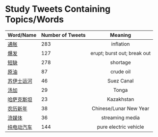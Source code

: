# Study Tweets Containing Topics/Words
        
| Word/Name | Number of Tweets | Meaning |
| ----- | ----- | :---: |
| [通胀](通胀.md) | 283 | inflation |
| [爆发](爆发.md) | 127 | erupt; burst out; break out |
| [短缺](短缺.md) | 278 | shortage |
| [原油](原油.md) | 87 | crude oil |
| [苏伊士运河](苏伊士运河.md) | 46 | Suez Canal |
| [汤加](汤加.md) | 29 | Tonga |
| [哈萨克斯坦](哈萨克斯坦.md) | 23 | Kazakhstan |
| [农历新年](农历新年.md) | 38 | Chinese/Lunar New Year |
| [流媒体](流媒体.md) | 36 | streaming media |
| [纯电动汽车](纯电动汽车.md) | 144 | pure electric vehicle |
